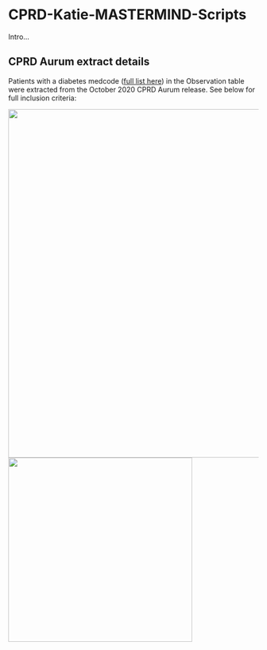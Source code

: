 # CPRD-Katie-MASTERMIND-Scripts

Intro...

## CPRD Aurum extract details
Patients with a diabetes medcode ([full list here](https://github.com/Exeter-Diabetes/CPRD-Katie-MASTERMIND-Scripts/blob/main/Extract-details/diab_med_codes_2020.txt)) in the Observation table were extracted from the October 2020 CPRD Aurum release. See below for full inclusion criteria:

<img src="https://github.com/Exeter-Diabetes/CPRD-Katie-MASTERMIND-Scripts/blob/main/Extract-details/download_details1.PNG" width="700">
<img src="https://github.com/Exeter-Diabetes/CPRD-Katie-MASTERMIND-Scripts/blob/main/Extract-details/download_details2.PNG" width="370">
